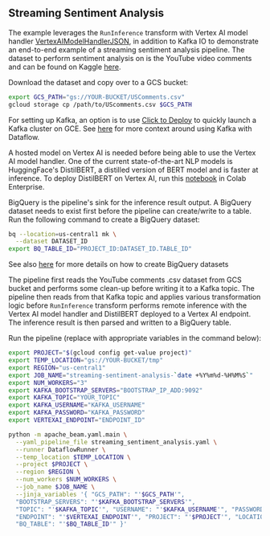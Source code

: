 <!--
    Licensed to the Apache Software Foundation (ASF) under one
    or more contributor license agreements.  See the NOTICE file
    distributed with this work for additional information
    regarding copyright ownership.  The ASF licenses this file
    to you under the Apache License, Version 2.0 (the
    "License"); you may not use this file except in compliance
    with the License.  You may obtain a copy of the License at

      http://www.apache.org/licenses/LICENSE-2.0

    Unless required by applicable law or agreed to in writing,
    software distributed under the License is distributed on an
    "AS IS" BASIS, WITHOUT WARRANTIES OR CONDITIONS OF ANY
    KIND, either express or implied.  See the License for the
    specific language governing permissions and limitations
    under the License.
-->

## Streaming Sentiment Analysis

The example leverages the `RunInference` transform with Vertex AI
model handler [VertexAIModelHandlerJSON](
https://beam.apache.org/releases/pydoc/current/apache_beam.yaml.yaml_ml#apache_beam.yaml.yaml_ml.VertexAIModelHandlerJSONProvider),
in addition to Kafka IO to demonstrate an end-to-end example of a
streaming sentiment analysis pipeline. The dataset to perform
sentiment analysis on is the YouTube video comments and can be found
on Kaggle [here](
https://www.kaggle.com/datasets/datasnaek/youtube?select=UScomments.csv).

Download the dataset and copy over to a GCS bucket:
```sh
export GCS_PATH="gs://YOUR-BUCKET/USComments.csv"
gcloud storage cp /path/to/UScomments.csv $GCS_PATH
```

For setting up Kafka, an option is to use [Click to Deploy](
https://console.cloud.google.com/marketplace/details/click-to-deploy-images/kafka?)
to quickly launch a Kafka cluster on GCE. See [here](
../../../README.md#kafka) for more context around using Kafka
with Dataflow.

A hosted model on Vertex AI is needed before being able to use
the Vertex AI model handler. One of the current state-of-the-art
NLP models is HuggingFace's DistilBERT, a distilled version of
BERT model and is faster at inference. To deploy DistilBERT on
Vertex AI, run this [notebook](
https://github.com/GoogleCloudPlatform/vertex-ai-samples/blob/main/notebooks/community/model_garden/model_garden_huggingface_pytorch_inference_deployment.ipynb) in Colab Enterprise.

BigQuery is the pipeline's sink for the inference result output.
A BigQuery dataset needs to exist first before the pipeline can
create/write to a table. Run the following command to create
a BigQuery dataset:

```sh
bq --location=us-central1 mk \
  --dataset DATASET_ID
export BQ_TABLE_ID="PROJECT_ID:DATASET_ID.TABLE_ID"
```
See also [here](
https://cloud.google.com/bigquery/docs/datasets) for more details on
how to create BigQuery datasets

The pipeline first reads the YouTube comments .csv dataset from
GCS bucket and performs some clean-up before writing it to a Kafka
topic. The pipeline then reads from that Kafka topic and applies
various transformation logic before `RunInference` transform performs
remote inference with the Vertex AI model handler and DistilBERT
deployed to a Vertex AI endpoint. The inference result is then
parsed and written to a BigQuery table.

Run the pipeline (replace with appropriate variables in the command
below):

```sh
export PROJECT="$(gcloud config get-value project)"
export TEMP_LOCATION="gs://YOUR-BUCKET/tmp"
export REGION="us-central1"
export JOB_NAME="streaming-sentiment-analysis-`date +%Y%m%d-%H%M%S`"
export NUM_WORKERS="3"
export KAFKA_BOOTSTRAP_SERVERS="BOOTSTRAP_IP_ADD:9092"
export KAFKA_TOPIC="YOUR_TOPIC"
export KAFKA_USERNAME="KAFKA_USERNAME"
export KAFKA_PASSWORD="KAFKA_PASSWORD"
export VERTEXAI_ENDPOINT="ENDPOINT_ID"

python -m apache_beam.yaml.main \
  --yaml_pipeline_file streaming_sentiment_analysis.yaml \
  --runner DataflowRunner \
  --temp_location $TEMP_LOCATION \
  --project $PROJECT \
  --region $REGION \
  --num_workers $NUM_WORKERS \
  --job_name $JOB_NAME \
  --jinja_variables '{ "GCS_PATH": "'$GCS_PATH'",
  "BOOTSTRAP_SERVERS": "'$KAFKA_BOOTSTRAP_SERVERS'",
  "TOPIC": "'$KAFKA_TOPIC'", "USERNAME": "'$KAFKA_USERNAME'", "PASSWORD": "'$KAFKA_PASSWORD'",
  "ENDPOINT": "'$VERTEXAI_ENDPOINT'", "PROJECT": "'$PROJECT'", "LOCATION": "'$REGION'",
  "BQ_TABLE": "'$BQ_TABLE_ID'" }'
```

